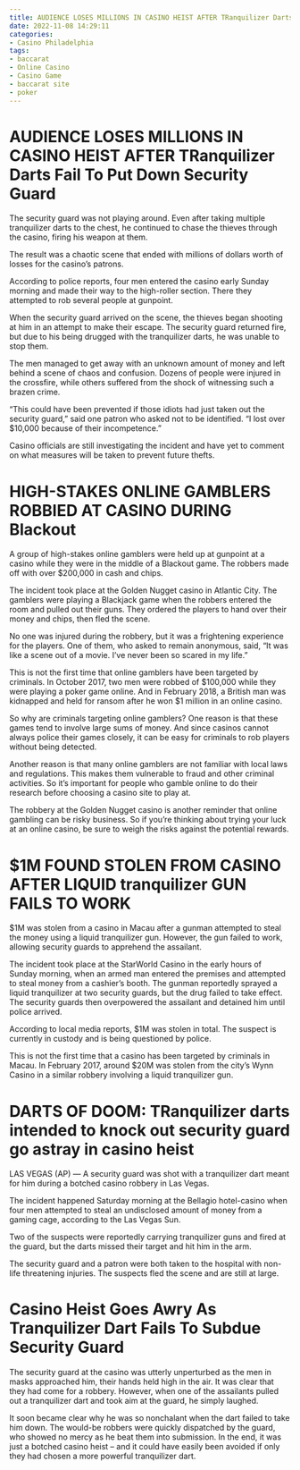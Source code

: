 ```yaml
---
title: AUDIENCE LOSES MILLIONS IN CASINO HEIST AFTER TRanquilizer Darts Fail To Put Down Security Guard
date: 2022-11-08 14:29:11
categories:
- Casino Philadelphia
tags:
- baccarat
- Online Casino
- Casino Game
- baccarat site
- poker
---
```



#  AUDIENCE LOSES MILLIONS IN CASINO HEIST AFTER TRanquilizer Darts Fail To Put Down Security Guard

The security guard was not playing around. Even after taking multiple tranquilizer darts to the chest, he continued to chase the thieves through the casino, firing his weapon at them.

The result was a chaotic scene that ended with millions of dollars worth of losses for the casino’s patrons.

According to police reports, four men entered the casino early Sunday morning and made their way to the high-roller section. There they attempted to rob several people at gunpoint.

When the security guard arrived on the scene, the thieves began shooting at him in an attempt to make their escape. The security guard returned fire, but due to his being drugged with the tranquilizer darts, he was unable to stop them.

The men managed to get away with an unknown amount of money and left behind a scene of chaos and confusion. Dozens of people were injured in the crossfire, while others suffered from the shock of witnessing such a brazen crime.

“This could have been prevented if those idiots had just taken out the security guard,” said one patron who asked not to be identified. “I lost over $10,000 because of their incompetence.”

Casino officials are still investigating the incident and have yet to comment on what measures will be taken to prevent future thefts.

#  HIGH-STAKES ONLINE GAMBLERS ROBBIED AT CASINO DURING Blackout 

A group of high-stakes online gamblers were held up at gunpoint at a casino while they were in the middle of a Blackout game. The robbers made off with over $200,000 in cash and chips.

The incident took place at the Golden Nugget casino in Atlantic City. The gamblers were playing a Blackjack game when the robbers entered the room and pulled out their guns. They ordered the players to hand over their money and chips, then fled the scene.

No one was injured during the robbery, but it was a frightening experience for the players. One of them, who asked to remain anonymous, said, “It was like a scene out of a movie. I’ve never been so scared in my life.”

This is not the first time that online gamblers have been targeted by criminals. In October 2017, two men were robbed of $100,000 while they were playing a poker game online. And in February 2018, a British man was kidnapped and held for ransom after he won $1 million in an online casino.

So why are criminals targeting online gamblers? One reason is that these games tend to involve large sums of money. And since casinos cannot always police their games closely, it can be easy for criminals to rob players without being detected.

Another reason is that many online gamblers are not familiar with local laws and regulations. This makes them vulnerable to fraud and other criminal activities. So it’s important for people who gamble online to do their research before choosing a casino site to play at.

The robbery at the Golden Nugget casino is another reminder that online gambling can be risky business. So if you’re thinking about trying your luck at an online casino, be sure to weigh the risks against the potential rewards.

#  $1M FOUND STOLEN FROM CASINO AFTER LIQUID tranquilizer GUN FAILS TO WORK 

$1M was stolen from a casino in Macau after a gunman attempted to steal the money using a liquid tranquilizer gun. However, the gun failed to work, allowing security guards to apprehend the assailant.

The incident took place at the StarWorld Casino in the early hours of Sunday morning, when an armed man entered the premises and attempted to steal money from a cashier’s booth. The gunman reportedly sprayed a liquid tranquilizer at two security guards, but the drug failed to take effect. The security guards then overpowered the assailant and detained him until police arrived.

According to local media reports, $1M was stolen in total. The suspect is currently in custody and is being questioned by police.

This is not the first time that a casino has been targeted by criminals in Macau. In February 2017, around $20M was stolen from the city’s Wynn Casino in a similar robbery involving a liquid tranquilizer gun.

#  DARTS OF DOOM: TRanquilizer darts intended to knock out security guard go astray in casino heist 

LAS VEGAS (AP) — A security guard was shot with a tranquilizer dart meant for him during a botched casino robbery in Las Vegas.

The incident happened Saturday morning at the Bellagio hotel-casino when four men attempted to steal an undisclosed amount of money from a gaming cage, according to the Las Vegas Sun.

Two of the suspects were reportedly carrying tranquilizer guns and fired at the guard, but the darts missed their target and hit him in the arm.

The security guard and a patron were both taken to the hospital with non-life threatening injuries. The suspects fled the scene and are still at large.

#  Casino Heist Goes Awry As Tranquilizer Dart Fails To Subdue Security Guard

The security guard at the casino was utterly unperturbed as the men in masks approached him, their hands held high in the air. It was clear that they had come for a robbery. However, when one of the assailants pulled out a tranquilizer dart and took aim at the guard, he simply laughed.

It soon became clear why he was so nonchalant when the dart failed to take him down. The would-be robbers were quickly dispatched by the guard, who showed no mercy as he beat them into submission. In the end, it was just a botched casino heist – and it could have easily been avoided if only they had chosen a more powerful tranquilizer dart.